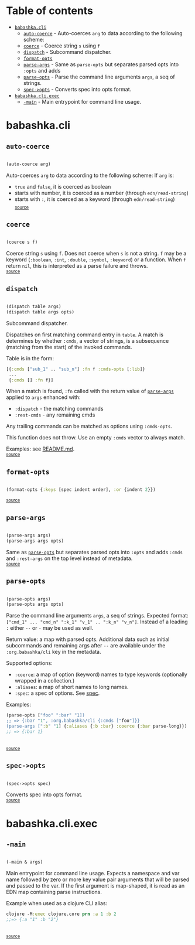 # Table of contents
-  [`babashka.cli`](#babashkacli) 
    -  [`auto-coerce`](#auto-coerce) - Auto-coerces <code>arg</code> to data according to the following scheme:
    -  [`coerce`](#coerce) - Coerce string <code>s</code> using <code>f</code>
    -  [`dispatch`](#dispatch) - Subcommand dispatcher.
    -  [`format-opts`](#format-opts)
    -  [`parse-args`](#parse-args) - Same as <code>parse-opts</code> but separates parsed opts into <code>:opts</code> and adds
    -  [`parse-opts`](#parse-opts) - Parse the command line arguments <code>args</code>, a seq of strings.
    -  [`spec->opts`](#spec->opts) - Converts spec into opts format.
-  [`babashka.cli.exec`](#babashkacliexec) 
    -  [`-main`](#-main) - Main entrypoint for command line usage.
# babashka.cli 





## `auto-coerce`
``` clojure

(auto-coerce arg)
```


Auto-coerces `arg` to data according to the following scheme:
  If `arg` is:
  * `true` and `false`, it is coerced as boolean
  * starts with number, it is coerced as a number (through `edn/read-string`)
  * starts with `:`, it is coerced as a keyword (through `edn/read-string`)
<br><sub>[source](https://github.com/babashka/cli/blob/main/src/babashka/cli.cljc#L112-L131)</sub>
## `coerce`
``` clojure

(coerce s f)
```


Coerce string `s` using `f`. Does not coerce when `s` is not a string.
  `f` may be a keyword (`:boolean`, `:int`, `:double`, `:symbol`,
  `:keyword`) or a function. When `f` return `nil`, this is
  interpreted as a parse failure and throws.
<br><sub>[source](https://github.com/babashka/cli/blob/main/src/babashka/cli.cljc#L27-L59)</sub>
## `dispatch`
``` clojure

(dispatch table args)
(dispatch table args opts)
```


Subcommand dispatcher.

  Dispatches on first matching command entry in `table`. A match is
  determines by whether `:cmds`, a vector of strings, is a subsequence
  (matching from the start) of the invoked commands.

  Table is in the form:

  ```clojure
  [{:cmds ["sub_1" .. "sub_n"] :fn f :cmds-opts [:lib]}
   ...
   {:cmds [] :fn f}]
  ```

  When a match is found, `:fn` called with the return value of
  [`parse-args`](#parse-args) applied to `args` enhanced with:

  * `:dispatch` - the matching commands
  * `:rest-cmds` - any remaining cmds

  Any trailing commands can be matched as options using `:cmds-opts`.

  This function does not throw. Use an empty `:cmds` vector to always match.

  Examples: see [README.md](README.md#subcommands).
<br><sub>[source](https://github.com/babashka/cli/blob/main/src/babashka/cli.cljc#L349-L396)</sub>
## `format-opts`
``` clojure

(format-opts {:keys [spec indent order], :or {indent 2}})
```

<sub>[source](https://github.com/babashka/cli/blob/main/src/babashka/cli.cljc#L280-L335)</sub>
## `parse-args`
``` clojure

(parse-args args)
(parse-args args opts)
```


Same as [`parse-opts`](#parse-opts) but separates parsed opts into `:opts` and adds
  `:cmds` and `:rest-args` on the top level instead of metadata.
<br><sub>[source](https://github.com/babashka/cli/blob/main/src/babashka/cli.cljc#L253-L260)</sub>
## `parse-opts`
``` clojure

(parse-opts args)
(parse-opts args opts)
```


Parse the command line arguments `args`, a seq of strings.
  Expected format: `["cmd_1" ... "cmd_n" ":k_1" "v_1" .. ":k_n" "v_n"]`.
  Instead of a leading `:` either `--` or `-` may be used as well.

  Return value: a map with parsed opts. Additional data such as
  initial subcommands and remaining args after `--` are available
  under the `:org.babashka/cli` key in the metadata.

  Supported options:
  - `:coerce`: a map of option (keyword) names to type keywords (optionally wrapped in a collection.)
  - `:aliases`: a map of short names to long names.
  - `:spec`: a spec of options. See [spec]().

  Examples:

  ```clojure
  (parse-opts ["foo" ":bar" "1])
  ;; => {:bar "1", :org.babashka/cli {:cmds ["foo"]}}
  (parse-args [":b" "1] {:aliases {:b :bar} :coerce {:bar parse-long}})
  ;; => {:bar 1}
  ```
  
<br><sub>[source](https://github.com/babashka/cli/blob/main/src/babashka/cli.cljc#L157-L251)</sub>
## `spec->opts`
``` clojure

(spec->opts spec)
```


Converts spec into opts format.
<br><sub>[source](https://github.com/babashka/cli/blob/main/src/babashka/cli.cljc#L140-L155)</sub>
# babashka.cli.exec 





## `-main`
``` clojure

(-main & args)
```


Main entrypoint for command line usage.
  Expects a namespace and var name followed by zero or more key value
  pair arguments that will be parsed and passed to the var. If the
  first argument is map-shaped, it is read as an EDN map containing
  parse instructions.

  Example when used as a clojure CLI alias:
  ``` clojure
  clojure -M:exec clojure.core prn :a 1 :b 2
  ;;=> {:a "1" :b "2"}
  ```
<br><sub>[source](https://github.com/babashka/cli/blob/main/src/babashka/cli/exec.clj#L11-L68)</sub>
